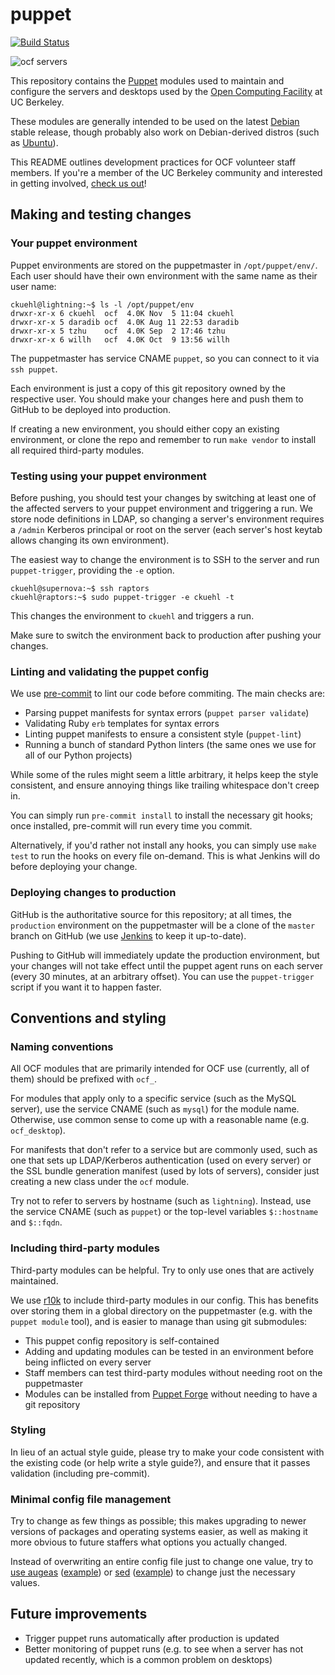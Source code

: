 puppet
======
[![Build Status](https://jenkins.ocf.berkeley.edu/buildStatus/icon?job=puppet/master)](https://jenkins.ocf.berkeley.edu/job/puppet/)

![ocf servers](https://i.fluffy.cc/RnF1JrLNrzczC5s291tsdlLrbl1fd12S.png)

This repository contains the [Puppet][puppet] modules used to maintain and
configure the servers and desktops used by the [Open Computing Facility][ocf]
at UC Berkeley.

These modules are generally intended to be used on the latest [Debian][debian]
stable release, though probably also work on Debian-derived distros (such as
[Ubuntu][ubuntu]).

This README outlines development practices for OCF volunteer staff members. If
you're a member of the UC Berkeley community and interested in getting
involved, [check us out][about-staff]!

## Making and testing changes
### Your puppet environment

Puppet environments are stored on the puppetmaster in `/opt/puppet/env/`. Each
user should have their own environment with the same name as their user name:

    ckuehl@lightning:~$ ls -l /opt/puppet/env
    drwxr-xr-x 6 ckuehl  ocf  4.0K Nov  5 11:04 ckuehl
    drwxr-xr-x 5 daradib ocf  4.0K Aug 11 22:53 daradib
    drwxr-xr-x 5 tzhu    ocf  4.0K Sep  2 17:46 tzhu
    drwxr-xr-x 6 willh   ocf  4.0K Oct  9 13:56 willh

The puppetmaster has service CNAME `puppet`, so you can connect to it via `ssh
puppet`.

Each environment is just a copy of this git repository owned by the respective
user. You should make your changes here and push them to GitHub to be deployed
into production.

If creating a new environment, you should either copy an existing environment,
or clone the repo and remember to run `make vendor` to install all required
third-party modules.

### Testing using your puppet environment

Before pushing, you should test your changes by switching at least one of the
affected servers to your puppet environment and triggering a run. We store node
definitions in LDAP, so changing a server's environment requires a `/admin`
Kerberos principal or root on the server (each server's host keytab allows
changing its own environment).

The easiest way to change the environment is to SSH to the server and run
`puppet-trigger`, providing the `-e` option.

    ckuehl@supernova:~$ ssh raptors
    ckuehl@raptors:~$ sudo puppet-trigger -e ckuehl -t

This changes the environment to `ckuehl` and triggers a run.

Make sure to switch the environment back to production after pushing your
changes.

### Linting and validating the puppet config

We use [pre-commit](http://pre-commit.com/) to lint our code before commiting.
The main checks are:

* Parsing puppet manifests for syntax errors (`puppet parser validate`)
* Validating Ruby `erb` templates for syntax errors
* Linting puppet manifests to ensure a consistent style (`puppet-lint`)
* Running a bunch of standard Python linters (the same ones we use for all of
  our Python projects)

While some of the rules might seem a little arbitrary, it helps keep the style
consistent, and ensure annoying things like trailing whitespace don't creep in.

You can simply run `pre-commit install` to install the necessary git hooks;
once installed, pre-commit will run every time you commit.

Alternatively, if you'd rather not install any hooks, you can simply use `make
test` to run the hooks on every file on-demand. This is what Jenkins will do
before deploying your change.

### Deploying changes to production

GitHub is the authoritative source for this repository; at all times, the
`production` environment on the puppetmaster will be a clone of the `master`
branch on GitHub (we use [Jenkins][jenkins] to keep it up-to-date).

Pushing to GitHub will immediately update the production environment, but your
changes will not take effect until the puppet agent runs on each server (every
30 minutes, at an arbitrary offset). You can use the `puppet-trigger` script if
you want it to happen faster.

## Conventions and styling
### Naming conventions

All OCF modules that are primarily intended for OCF use (currently, all of
them) should be prefixed with `ocf_`.

For modules that apply only to a specific service (such as the MySQL server),
use the service CNAME (such as `mysql`) for the module name. Otherwise, use
common sense to come up with a reasonable name (e.g. `ocf_desktop`).

For manifests that don't refer to a service but are commonly used, such as one
that sets up LDAP/Kerberos authentication (used on every server) or the SSL
bundle generation manifest (used by lots of servers), consider just creating a
new class under the `ocf` module.

Try not to refer to servers by hostname (such as `lightning`). Instead, use the
service CNAME (such as `puppet`) or the top-level variables `$::hostname` and
`$::fqdn`.

### Including third-party modules

Third-party modules can be helpful. Try to only use ones that are actively
maintained.

We use [r10k][r10k] to include third-party modules in our config. This has
benefits over storing them in a global directory on the puppetmaster (e.g. with
the `puppet module` tool), and is easier to manage than using git submodules:

* This puppet config repository is self-contained
* Adding and updating modules can be tested in an environment before being
  inflicted on every server
* Staff members can test third-party modules without needing root on the
  puppetmaster
* Modules can be installed from [Puppet Forge][puppet-forge] without needing to
  have a git repository

### Styling

In lieu of an actual style guide, please try to make your code consistent with
the existing code (or help write a style guide?), and ensure that it passes
validation (including pre-commit).

### Minimal config file management

Try to change as few things as possible; this makes upgrading to newer versions
of packages and operating systems easier, as well as making it more obvious to
future staffers what options you actually changed.

Instead of overwriting an entire config file just to change one value, try to
[use augeas][augeas] ([example][augeas-example]) or [sed][sed]
([example][sed-example]) to change just the necessary values.

## Future improvements

* Trigger puppet runs automatically after production is updated
* Better monitoring of puppet runs (e.g. to see when a server has not updated
  recently, which is a common problem on desktops)

[puppet]: https://en.wikipedia.org/wiki/Puppet_(software)
[ocf]: https://www.ocf.berkeley.edu/
[debian]: https://www.debian.org/
[ubuntu]: http://www.ubuntu.com/
[about-staff]: https://www.ocf.berkeley.edu/about/staff
[jenkins]: https://jenkins.ocf.berkeley.edu/view/puppet-deploy/
[r10k]: https://github.com/puppetlabs/r10k
[puppet-forge]: https://forge.puppet.com/
[augeas]: http://projects.puppetlabs.com/projects/1/wiki/puppet_augeas
[augeas-example]: https://github.com/ocf/puppet/blob/57c9bec/modules/ocf/manifests/auth.pp#L95
[sed]: http://projects.puppetlabs.com/projects/puppet/wiki/Simple_Text_Patterns/5
[sed-example]: https://github.com/ocf/puppet/blob/e7de500/modules/ocf_desktop/manifests/grub.pp#L13
